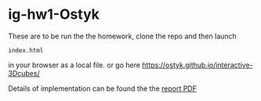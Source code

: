 # ig-hw1-Ostyk


These are to be run the the homework, clone the repo and then launch
```
index.html
```
in your browser as a local file.
or go here  https://ostyk.github.io/interactive-3Dcubes/

Details of implementation can be found the the [report PDF](report.pdf)
